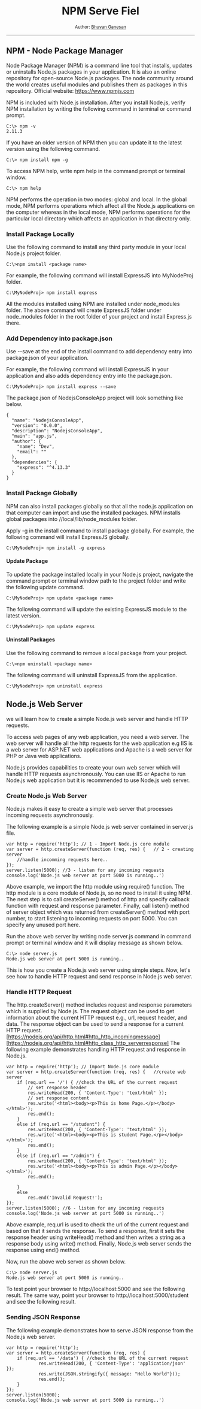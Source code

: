 <div align="center">
  <h1>NPM Serve Fiel</h1>
  <sub>Author:
<a href="https://www.linkedin.com/in/bhuvanaganesan-l-2209047a" target="_blank">Bhuvan Ganesan</a><br>
</sub>
</div>

<hr>

## NPM - Node Package Manager

Node Package Manager (NPM) is a command line tool that installs, updates or uninstalls Node.js packages in your application. It is also an online repository for open-source Node.js packages. 
The node community around the world creates useful modules and publishes them as packages in this repository. 
Official website:  https://www.npmjs.com

NPM is included with Node.js installation. After you install Node.js, verify NPM installation by writing the following command in terminal or command prompt. 
```
C:\> npm -v
2.11.3 
```
If you have an older version of NPM then you can update it to the latest version using the following command.
```
C:\> npm install npm -g 
```
To access NPM help, write npm help in the command prompt or terminal window.
```
C:\> npm help 
```
NPM performs the operation in two modes: global and local. In the global mode, 
NPM performs operations which affect all the Node.js applications on the computer whereas in the local mode, 
NPM performs operations for the particular local directory which affects an application in that directory only.

### Install Package Locally

Use the following command to install any third party module in your local Node.js project folder. 
```
C:\>npm install <package name> 
```
For example, the following command will install ExpressJS into MyNodeProj folder. 
```
C:\MyNodeProj> npm install express 
```
All the modules installed using NPM are installed under node_modules folder.
The above command will create ExpressJS folder under node_modules folder in the root folder of your project and install Express.js there.
### Add Dependency into package.json

Use --save at the end of the install command to add dependency entry into package.json of your application.

For example, the following command will install ExpressJS in your application and also adds dependency entry into the package.json. 
```
C:\MyNodeProj> npm install express --save
```
The package.json of NodejsConsoleApp project will look something like below. 
```
{
  "name": "NodejsConsoleApp",
  "version": "0.0.0",
  "description": "NodejsConsoleApp",
  "main": "app.js",
  "author": {
    "name": "Dev",
    "email": ""
  },
  "dependencies": {
    "express": "^4.13.3"
  }
}
```

### Install Package Globally
 NPM can also install packages globally so that all the node.js application on that computer can import and use the installed packages. 
 NPM installs global packages into /<User>/local/lib/node_modules folder.

Apply -g in the install command to install package globally. For example, the following command will install ExpressJS globally. 

```
C:\MyNodeProj> npm install -g express 
```

#### Update Package
To update the package installed locally in your Node.js project, navigate the command prompt or terminal window path to the project folder and write the following update command. 
```
C:\MyNodeProj> npm update <package name> 
```
The following command will update the existing ExpressJS module to the latest version.
```
C:\MyNodeProj> npm update express 
```

#### Uninstall Packages
 Use the following command to remove a local package from your project.
```
C:\>npm uninstall <package name>
```
The following command will uninstall ExpressJS from the application.
```
C:\MyNodeProj> npm uninstall express 
```

## Node.js Web Server

we will learn how to create a simple Node.js web server and handle HTTP requests.

To access web pages of any web application, you need a web server. The web server will handle all the http requests for the web application e.g IIS is a web server for ASP.NET web applications and Apache is a web server for PHP or Java web applications.

Node.js provides capabilities to create your own web server which will handle HTTP requests asynchronously. You can use IIS or Apache to run Node.js web application but it is recommended to use Node.js web server. 

### Create Node.js Web Server

 Node.js makes it easy to create a simple web server that processes incoming requests asynchronously.

The following example is a simple Node.js web server contained in server.js file. 
```
var http = require('http'); // 1 - Import Node.js core module
var server = http.createServer(function (req, res) {   // 2 - creating server
    //handle incomming requests here..
});
server.listen(5000); //3 - listen for any incoming requests
console.log('Node.js web server at port 5000 is running..')
```
Above example, we import the http module using require() function. The http module is a core module of Node.js, so no need to install it using NPM. The next step is to call createServer() method of http and specify callback function with request and response parameter. Finally, call listen() method of server object which was returned from createServer() method with port number, to start listening to incoming requests on port 5000. You can specify any unused port here.

Run the above web server by writing node server.js command in command prompt or terminal window and it will display message as shown below. 
```
C:\> node server.js
Node.js web server at port 5000 is running..
```
This is how you create a Node.js web server using simple steps. Now, let's see how to handle HTTP request and send response in Node.js web server.

### Handle HTTP Request

The http.createServer() method includes request and response parameters which is supplied by Node.js. The request object can be used to get information about the current HTTP request e.g., url, request header, and data. The response object can be used to send a response for a current HTTP request.
[https://nodejs.org/api/http.html#http_http_incomingmessage]
[https://nodejs.org/api/http.html#http_class_http_serverresponse]
The following example demonstrates handling HTTP request and response in Node.js.
```
var http = require('http'); // Import Node.js core module
var server = http.createServer(function (req, res) {   //create web server
    if (req.url == '/') { //check the URL of the current request
        // set response header
        res.writeHead(200, { 'Content-Type': 'text/html' }); 
        // set response content    
        res.write('<html><body><p>This is home Page.</p></body></html>');
        res.end();
    }
    else if (req.url == "/student") {
        res.writeHead(200, { 'Content-Type': 'text/html' });
        res.write('<html><body><p>This is student Page.</p></body></html>');
        res.end();
    }
    else if (req.url == "/admin") {
        res.writeHead(200, { 'Content-Type': 'text/html' });
        res.write('<html><body><p>This is admin Page.</p></body></html>');
        res.end();

    }
    else
        res.end('Invalid Request!');
});
server.listen(5000); //6 - listen for any incoming requests
console.log('Node.js web server at port 5000 is running..')
```
Above example, req.url is used to check the url of the current request and based on that it sends the response. To send a response, first it sets the response header using writeHead() method and then writes a string as a response body using write() method. Finally, Node.js web server sends the response using end() method.

Now, run the above web server as shown below. 
```
C:\> node server.js
Node.js web server at port 5000 is running.. 
```
To test point your browser to http://localhost:5000 and see the following result. 
The same way, point your browser to http://localhost:5000/student and see the following result.

### Sending JSON Response
The following example demonstrates how to serve JSON response from the Node.js web server.
```
var http = require('http'); 
var server = http.createServer(function (req, res) {   
    if (req.url == '/data') { //check the URL of the current request
            res.writeHead(200, { 'Content-Type': 'application/json' });
            res.write(JSON.stringify({ message: "Hello World"}));  
            res.end();  
    }
});
server.listen(5000);
console.log('Node.js web server at port 5000 is running..')
```
